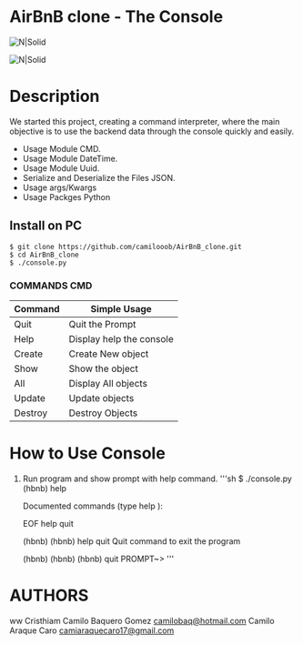 # AirBnB clone - The Console

![N|Solid](https://brandemia.org/sites/default/files/airbnb_portada.jpg)

![N|Solid](https://lh4.googleusercontent.com/yUzaviDgzDIq4-ZHp9k0YU5fsz0nOdekNRt1qHgp7Qdlw5BNfe6bETEf5ZWd-Vkn_m57BPx7HcDrwFK41ptLnQLTNipWmTAtiQwZL_8s97Nkzn94xP7XVKb3RnV0fx8QEZoxlkVd)

# Description

We started this project, creating a command interpreter, where the main objective is to use the backend data through the console quickly and easily.

- Usage Module CMD.
- Usage Module DateTime.
- Usage Module Uuid.
- Serialize and Deserialize the Files JSON.
- Usage args/Kwargs
- Usage Packges Python

## Install on PC

    $ git clone https://github.com/camilooob/AirBnB_clone.git
    $ cd AirBnB_clone
    $ ./console.py

### COMMANDS CMD

| Command | Simple Usage             |
| ------- | ------------------------ |
| Quit    | Quit the Prompt          |
| Help    | Display help the console |
| Create  | Create New object        |
| Show    | Show the object          |
| All     | Display All objects      |
| Update  | Update objects           |
| Destroy | Destroy Objects          |

# How to Use Console

1. Run program and show prompt with help command.
   '''sh
   \$ ./console.py
   (hbnb) help

   Documented commands (type help <topic>):

   EOF help quit

   (hbnb)
   (hbnb) help quit
   Quit command to exit the program

   (hbnb)
   (hbnb)
   (hbnb) quit
   PROMPT~>
   '''

# AUTHORS
ww 
Cristhiam Camilo Baquero Gomez <camilobaq@hotmail.com>
Camilo Araque Caro <camiaraquecaro17@gmail.com>
